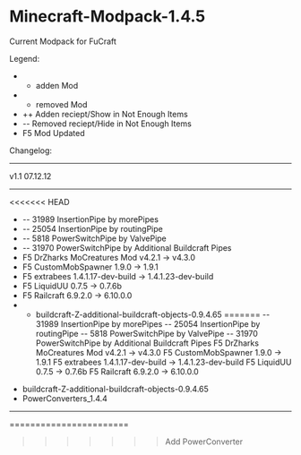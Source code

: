 Minecraft-Modpack-1.4.5
=======================

Current Modpack for FuCraft


Legend:

-  + adden Mod
-  - removed Mod
- ++ Adden reciept/Show in Not Enough Items
- -- Removed reciept/Hide in Not Enough Items
- F5 Mod Updated



Changelog:
***********************
v1.1	07.12.12
***********************
<<<<<<< HEAD
- --	31989 InsertionPipe by morePipes
- --	25054 InsertionPipe by routingPipe
- --	 5818 PowerSwitchPipe by ValvePipe
- --	31970 PowerSwitchPipe by Additional Buildcraft Pipes
- F5	DrZharks MoCreatures Mod v4.2.1 -> v4.3.0
- F5	CustomMobSpawner 1.9.0 -> 1.9.1
- F5	extrabees 1.4.1.17-dev-build -> 1.4.1.23-dev-build
- F5	LiquidUU 0.7.5 -> 0.7.6b
- F5	Railcraft 6.9.2.0 -> 6.10.0.0
-  + buildcraft-Z-additional-buildcraft-objects-0.9.4.65
=======
--	31989 InsertionPipe by morePipes
--	25054 InsertionPipe by routingPipe
--	 5818 PowerSwitchPipe by ValvePipe
--	31970 PowerSwitchPipe by Additional Buildcraft Pipes
F5	DrZharks MoCreatures Mod v4.2.1 -> v4.3.0
F5	CustomMobSpawner 1.9.0 -> 1.9.1
F5	extrabees 1.4.1.17-dev-build -> 1.4.1.23-dev-build
F5	LiquidUU 0.7.5 -> 0.7.6b
F5	Railcraft 6.9.2.0 -> 6.10.0.0
 + 	buildcraft-Z-additional-buildcraft-objects-0.9.4.65
 + 	PowerConverters_1.4.4
***********************
=======================

>>>>>>> Add PowerConverter
